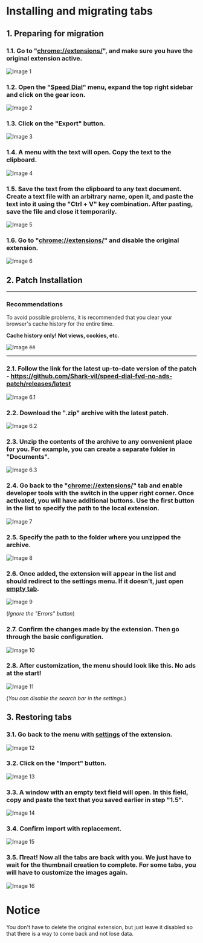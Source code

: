 # Installing and migrating tabs

## 1. Preparing for migration

### 1.1. Go to "[chrome://extensions/](chrome://extensions/)", and make sure you have the original extension active.

![Image 1](./img/1.png)

### 1.2. Open the "[Speed Dial](chrome-extension://kdahjheocamiknmlpiinagkkkcmpcbmal/options.html)" menu, expand the top right sidebar and click on the gear icon.

![Image 2](./img/2.png)

### 1.3. Click on the "Export" button.

![Image 3](./img/3.png)

### 1.4. A menu with the text will open. Copy the text to the clipboard.

![Image 4](./img/4.png)

### 1.5. Save the text from the clipboard to any text document. Create a text file with an arbitrary name, open it, and paste the text into it using the "Ctrl + V" key combination. After pasting, save the file and close it temporarily.

![Image 5](./img/5.png)

### 1.6. Go to "[chrome://extensions/](chrome://extensions/)" and disable the original extension.

![Image 6](./img/6.png)

## 2. Patch Installation

---

### Recommendations

To avoid possible problems, it is recommended that you clear your browser's cache history for the entire time.

**Cache history only! Not views, cookies, etc.**

![Image ёё](./img/17.png)

---

### 2.1. Follow the link for the latest up-to-date version of the patch - https://github.com/Shark-vil/speed-dial-fvd-no-ads-patch/releases/latest

![Image 6.1](./img/6.1.png)

### 2.2. Download the ".zip" archive with the latest patch.

![Image 6.2](./img/6.2.png)

### 2.3. Unzip the contents of the archive to any convenient place for you. For example, you can create a separate folder in "Documents".

![Image 6.3](./img/6.3.png)

### 2.4. Go back to the "[chrome://extensions/](chrome://extensions/)" tab and enable developer tools with the switch in the upper right corner. Once activated, you will have additional buttons. Use the first button in the list to specify the path to the local extension.

![Image 7](./img/7.png)

### 2.5. Specify the path to the folder where you unzipped the archive.

![Image 8](./img/8.png)

### 2.6. Once added, the extension will appear in the list and should redirect to the settings menu. If it doesn't, just open [empty tab](chrome://newtab/).

![Image 9](./img/9.png)

(*Ignore the "Errors" button*)

### 2.7. Confirm the changes made by the extension. Then go through the basic configuration.

![Image 10](./img/10.png)

### 2.8. After customization, the menu should look like this. No ads at the start!

![Image 11](./img/11.png)

(*You can disable the search bar in the settings.*)


## 3. Restoring tabs

### 3.1. Go back to the menu with [settings](chrome-extension://kdahjheocamiknmlpiinagkkkcmpcbmal/options.html) of the extension.

![Image 12](./img/12.png)

### 3.2. Click on the "Import" button.

![Image 13](./img/13.png)

### 3.3. A window with an empty text field will open. In this field, copy and paste the text that you saved earlier in step "1.5".

![Image 14](./img/14.png)

### 3.4. Confirm import with replacement.

![Image 15](./img/15.png)

### 3.5. Пreat! Now all the tabs are back with you. We just have to wait for the thumbnail creation to complete. For some tabs, you will have to customize the images again.

![Image 16](./img/16.png)

# Notice

You don't have to delete the original extension, but just leave it disabled so that there is a way to come back and not lose data.